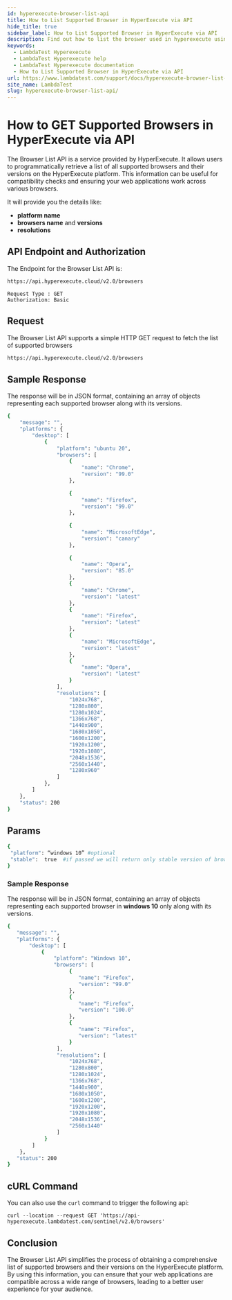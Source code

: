 ```yaml
---
id: hyperexecute-browser-list-api
title: How to List Supported Browser in HyperExecute via API
hide_title: true
sidebar_label: How to List Supported Browser in HyperExecute via API
description: Find out how to list the broswer used in hyperexecute using the BroswerList API
keywords:
  - LambdaTest Hyperexecute
  - LambdaTest Hyperexecute help
  - LambdaTest Hyperexecute documentation
  - How to List Supported Browser in HyperExecute via API
url: https://www.lambdatest.com/support/docs/hyperexecute-browser-list-api/
site_name: LambdaTest
slug: hyperexecute-browser-list-api/
---
```


<script type="application/ld+json"
      dangerouslySetInnerHTML={{ __html: JSON.stringify({
       "@context": "https://schema.org",
        "@type": "BreadcrumbList",
        "itemListElement": [{
          "@type": "ListItem",
          "position": 1,
          "name": "Home",
          "item": "https://www.lambdatest.com"
        },{
          "@type": "ListItem",
          "position": 2,
          "name": "Support",
          "item": "https://www.lambdatest.com/support/docs/"
        },{
          "@type": "ListItem",
          "position": 3,
          "name": "Integrations",
          "item": "https://www.lambdatest.com/support/docs/hyperexecute-browser-list-api/"
        }]
      })
    }}
></script>

# How to GET Supported Browsers in HyperExecute via API

The Browser List API is a service provided by HyperExecute. It allows users to programmatically retrieve a list of all supported browsers and their versions on the HyperExecute platform. This information can be useful for compatibility checks and ensuring your web applications work across various browsers.

It will provide you the details like:
  - **platform name** 
  - **browsers name** and **versions**
  - **resolutions**

<!-- 
:::info 

- **Endpoint :** https://api.hyperexecute.cloud/v2.0/browsers

- **Request Type :** GET 

- **Authorization :** Basic
::: -->

## API Endpoint and Authorization

The Endpoint for the Browser List API is:

```bash
https://api.hyperexecute.cloud/v2.0/browsers
```

<!-- ## Authentication
To use the Browser List API, you will need an API key. You can obtain your API key by signing up for an account on HyperExecute and generating an API key from your account settings.

Include your API key in the request headers using Basic Authentication as follows: -->

```
Request Type : GET 
Authorization: Basic
```

## Request
The Browser List API supports a simple HTTP GET request to fetch the list of supported browsers

```bash
https://api.hyperexecute.cloud/v2.0/browsers
```

## Sample Response

The response will be in JSON format, containing an array of objects representing each supported browser along with its versions.

```bash
{
    "message": "",
    "platforms": {
        "desktop": [
            {
                "platform": "ubuntu 20",
                "browsers": [
                    {
                        "name": "Chrome",
                        "version": "99.0"
                    },
                    
                    {
                        "name": "Firefox",
                        "version": "99.0"
                    },
                    
                    {
                        "name": "MicrosoftEdge",
                        "version": "canary"
                    },
                    
                    {
                        "name": "Opera",
                        "version": "85.0"
                    },
                    {
                        "name": "Chrome",
                        "version": "latest"
                    },
                    {
                        "name": "Firefox",
                        "version": "latest"
                    },
                    {
                        "name": "MicrosoftEdge",
                        "version": "latest"
                    },
                    {
                        "name": "Opera",
                        "version": "latest"
                    }
                ],
                "resolutions": [
                    "1024x768",
                    "1280x800",
                    "1280x1024",
                    "1366x768",
                    "1440x900",
                    "1680x1050",
                    "1600x1200",
                    "1920x1200",
                    "1920x1080",
                    "2048x1536",
                    "2560x1440",
                    "1280x960"
                ]
            },
        ]
    },
    "status": 200
}
```

<!-- ## Error Handling
If there is an error with your request, the API will respond with an appropriate HTTP status code and an error message in the response body.

Example Error Response: -->

## Params

```bash
{
 "platform": “windows 10” #optional
 "stable":  true  #if passed we will return only stable version of browsers
}
```

### Sample Response

The response will be in JSON format, containing an array of objects representing each supported browser in **windows 10**  only along with its versions.

```bash
{
   "message": "",
   "platforms": {
       "desktop": [
           {
               "platform": "Windows 10",
               "browsers": [
                    {
                       "name": "Firefox",
                       "version": "99.0"
                    },               
                    {
                       "name": "Firefox",
                       "version": "100.0"
                    },
                    {
                       "name": "Firefox",
                       "version": "latest"
                    }
                ],
                "resolutions": [
                    "1024x768",
                    "1280x800",
                    "1280x1024",
                    "1366x768",
                    "1440x900",
                    "1680x1050",
                    "1600x1200",
                    "1920x1200",
                    "1920x1080",
                    "2048x1536",
                    "2560x1440"
                ]
            }
        ]
    },
   "status": 200
}
```

## cURL Command
You can also use the `curl` command to trigger the following api:

```
curl --location --request GET 'https://api-hyperexecute.lambdatest.com/sentinel/v2.0/browsers'
```

## Conclusion

The Browser List API simplifies the process of obtaining a comprehensive list of supported browsers and their versions on the HyperExecute platform. By using this information, you can ensure that your web applications are compatible across a wide range of browsers, leading to a better user experience for your audience.